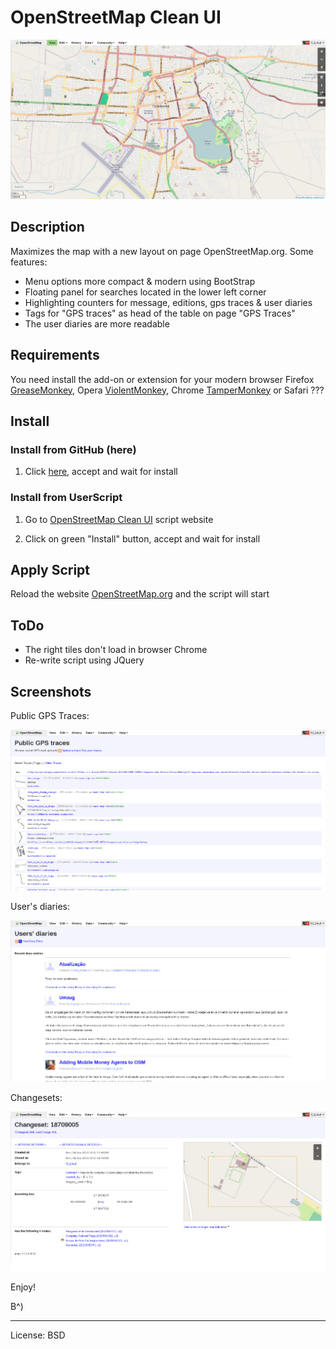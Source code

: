 
# OpenStreetMap Clean UI

![screenshot](https://github.com/51114u9/osm-clean-ui/raw/master/screenshot1.jpg)

## Description

Maximizes the map with a new layout on page OpenStreetMap.org. Some features:

* Menu options more compact & modern using BootStrap
* Floating panel for searches located in the lower left corner
* Highlighting counters for message, editions, gps traces & user diaries
* Tags for "GPS traces" as head of the table on page "GPS Traces"
* The user diaries are more readable

## Requirements

You need install the add-on or extension for your modern browser Firefox
[GreaseMonkey](http://mzl.la/1aQPQ9p), Opera [ViolentMonkey](http://bit.ly/15pmpZV),
Chrome [TamperMonkey](http://bit.ly/19r15Yf) or Safari ???

## Install

### Install from GitHub (here)

1. Click [here](https://github.com/51114u9/osm-clean-ui/raw/master/17415.user.js),
   accept and wait for install

### Install from UserScript

1. Go to [OpenStreetMap Clean UI](http://bit.ly/17Nee9Y) script website

2. Click on green "Install" button, accept and wait for install

## Apply Script

Reload the website [OpenStreetMap.org](http://www.openstreetmap.org/)
and the script will start

## ToDo

* The right tiles don't load in browser Chrome
* Re-write script using JQuery

## Screenshots

Public GPS Traces:

![screenshot](https://github.com/51114u9/osm-clean-ui/raw/master/screenshot2.jpg)

User's diaries:

![screenshot](https://github.com/51114u9/osm-clean-ui/raw/master/screenshot3.jpg)

Changesets:

![screenshot](https://github.com/51114u9/osm-clean-ui/raw/master/screenshot4.jpg)

Enjoy!

B^)

---

License: BSD
